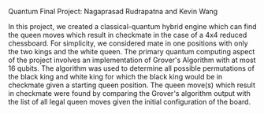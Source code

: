 Quantum Final Project: Nagaprasad Rudrapatna and Kevin Wang

In this project, we created a classical-quantum hybrid engine which can find the queen moves which result in checkmate in the case of a 4x4 reduced chessboard. For simplicity, we considered mate in one positions with only the two kings and the white queen. The primary quantum computing aspect of the project involves an implementation of Grover's Algorithm with at most 16 qubits. The algorithm was used to determine all possible permutations of the black king and white king for which the black king would be in checkmate given a starting queen position. The queen move(s) which result in checkmate were found by comparing the Grover's algorithm output with the list of all legal queen moves given the initial configuration of the board.
  

